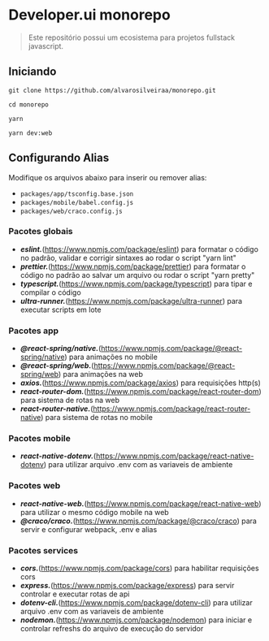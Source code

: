 # Developer.ui monorepo

> Este repositório possui um ecosistema para projetos fullstack javascript.

## Iniciando

```
git clone https://github.com/alvarosilveiraa/monorepo.git

cd monorepo

yarn

yarn dev:web
```

## Configurando Alias

Modifique os arquivos abaixo para inserir ou remover alias:

- `packages/app/tsconfig.base.json`
- `packages/mobile/babel.config.js`
- `packages/web/craco.config.js`

### Pacotes globais

- **_eslint._**(https://www.npmjs.com/package/eslint) para formatar o código no padrão, validar e corrigir sintaxes ao rodar o script "yarn lint"
- **_prettier._**(https://www.npmjs.com/package/prettier) para formatar o código no padrão ao salvar um arquivo ou rodar o script "yarn pretty"
- **_typescript._**(https://www.npmjs.com/package/typescript) para tipar e compilar o código
- **_ultra-runner._**(https://www.npmjs.com/package/ultra-runner) para executar scripts em lote

### Pacotes app

- **_@react-spring/native._**(https://www.npmjs.com/package/@react-spring/native) para animações no mobile
- **_@react-spring/web._**(https://www.npmjs.com/package/@react-spring/web) para animações na web
- **_axios._**(https://www.npmjs.com/package/axios) para requisições http(s)
- **_react-router-dom._**(https://www.npmjs.com/package/react-router-dom) para sistema de rotas na web
- **_react-router-native._**(https://www.npmjs.com/package/react-router-native) para sistema de rotas no mobile

### Pacotes mobile

- **_react-native-dotenv._**(https://www.npmjs.com/package/react-native-dotenv) para utilizar arquivo .env com as variaveis de ambiente

### Pacotes web

- **_react-native-web._**(https://www.npmjs.com/package/react-native-web) para utilizar o mesmo código mobile na web
- **_@craco/craco._**(https://www.npmjs.com/package/@craco/craco) para servir e configurar webpack, .env e alias

### Pacotes services

- **_cors._**(https://www.npmjs.com/package/cors) para habilitar requisições cors
- **_express._**(https://www.npmjs.com/package/express) para servir controlar e executar rotas de api
- **_dotenv-cli._**(https://www.npmjs.com/package/dotenv-cli) para utilizar arquivo .env com as variaveis de ambiente
- **_nodemon._**(https://www.npmjs.com/package/nodemon) para iniciar e controlar refreshs do arquivo de execução do servidor
